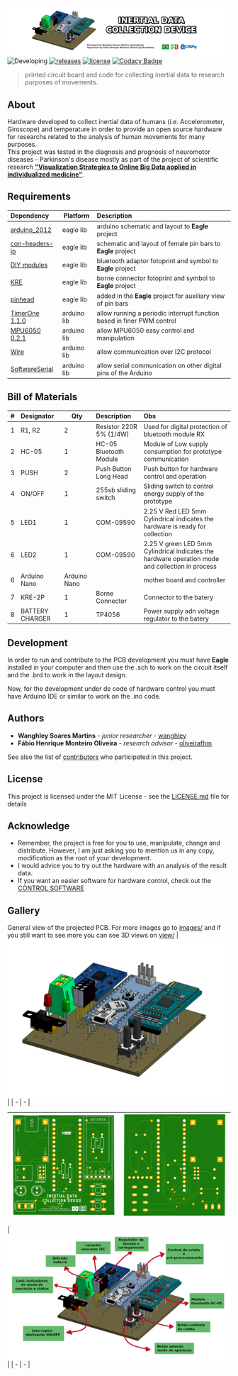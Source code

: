 ![Inertial Data Collection Device](https://raw.githubusercontent.com/Wanghley/Inertial-Data-Collection-Device/main/images/cover.png)
![Developing](https://img.shields.io/badge/Development%20Status-in%20progress-lightgrey)
[![releases](https://img.shields.io/github/v/release/wanghley/Inertial-Data-Collection-Device?include_prereleases&sort=semver)](https://github.com/Wanghley/Inertial-Data-Collection-Device/releases)
[![license](https://img.shields.io/github/license/Wanghley/Inertial-Data-Collection-Device)](https://github.com/RodrigoDornelles/pcb-snowman-xmas/blob/master/LICENSE.txt)
[![Codacy Badge](https://app.codacy.com/project/badge/Grade/8f7f95c491d14a2aa806aab2d97764f6)](https://www.codacy.com/gh/Wanghley/Inertial-Data-Collection-Device/dashboard?utm_source=github.com&amp;utm_medium=referral&amp;utm_content=Wanghley/Inertial-Data-Collection-Device&amp;utm_campaign=Badge_Grade)

>  printed circuit board and code for collecting inertial data to research purposes of movements.

## About
Hardware developed to collect inertial data of humans (i.e. Accelerometer, Giroscope) and temperature in order to provide an open source hardware for researchs related to the analysis of human movements for many purposes.<br>
This project was tested in the diagnosis and prognosis of neuromotor diseases - Parkinson's disease mostly as part of the project of scientific research [**"Visualization Strategies to Online Big Data applied in individualized medicine"**](https://github.com/Wanghley/PIBIC-Strategies-Data-Visualization-Medicine).

## Requirements
| Dependency | Platform | Description |
| :--------- | -------- | :---------- |
| [arduino_2012](https://github.com/Wanghley/Inertial-Data-Collection-Device/blob/main/lib/arduino_2012.lbr) | eagle lib | arduino schematic and layout to **Eagle** project |
| [con-headers-jp](https://github.com/Wanghley/Inertial-Data-Collection-Device/blob/main/lib/con-headers-jp.lbr) | eagle lib | schematic and layout of female pin bars to **Eagle** project |
| [DIY modules](https://github.com/Wanghley/Inertial-Data-Collection-Device/blob/main/lib/diy-modules.lbr) | eagle lib | bluetooth adaptor fotoprint and symbol to **Eagle** project |
| [KRE](https://github.com/Wanghley/Inertial-Data-Collection-Device/blob/main/lib/kre.lbr) | eagle lib | borne connector fotoprint and symbol to **Eagle** project |
| [pinhead](https://github.com/Wanghley/Inertial-Data-Collection-Device/blob/main/lib/pinhead.lbr) | eagle lib | added in the **Eagle** project for auxiliary view of pin bars |
| [TimerOne 1.1.0](https://github.com/Wanghley/Inertial-Data-Collection-Device/blob/main/lib/TimerOne-1.1.0.zip) | arduino lib | allow running a periodic interrupt function based in finer PWM control |
| [MPU6050 0.2.1](https://github.com/Wanghley/Inertial-Data-Collection-Device/blob/main/lib/MPU6050-0.2.1.zip) | arduino lib | allow MPU6050 easy control and manipulation |
| [Wire](https://www.arduino.cc/en/reference/wire) | arduino lib | allow communication over I2C protocol |
| [SoftwareSerial](https://www.arduino.cc/en/Reference/softwareSerial) | arduino lib | allow serial communication on other digital pins of the Arduino |

## Bill of Materials
| # | Designator | Qty | Description | Obs |
| - | :--------- | --- | :---------- | :---------- | 
| 1 | R1, R2 | 2 | Resistor 220R 5% (1/4W) | Used for digital protection of bluetooth module RX |
| 2 | HC-05 | 1 | HC-05 Bluetooth Module | Module of Low supply consumption for prototype communication |
| 3 | PUSH | 2 | Push Button Long Head | Push button for hardware control and operation  |
| 4 | ON/OFF | 1 | 255sb sliding switch | Sliding switch to control energy supply of the prototype |
| 5 | LED1 | 1 | COM-09590 | 2.25 V Red LED 5mm Cylindrical indicates the hardware is ready for collection |
| 6 | LED2 | 1 | COM-09590 | 2.25 V green LED 5mm Cylindrical indicates the hardware operation mode and collection in process |
| 6 | Arduino Nano | Arduino Nano | | mother board and controller |
| 7 | KRE-2P | 1 | Borne Connector | Connector to the batery |
| 8 | BATTERY CHARGER | 1 | TP4056 | Power supply adn voltage regulator to the batery |

## Development
In order to run and contribute to the PCB development you must have **Eagle**  installed in your computer and then use the .sch to work on the circuit itself and the .brd to work in the layout design.

Now, for the development under de code of hardware control you must have Arduino IDE or similar to work on the .ino code.

## Authors
*   **Wanghley Soares Martins** - *junior researcher* - [wanghley](https://github.com/wanghley)
*   **Fábio Henrique Monteiro Oliveira** - *research advisor* - [oliveirafhm](https://github.com/oliveirafhm)

See also the list of [contributors](https://github.com/Wanghley/PIBIC-Strategies-Data-Visualization-Medicine/contributors) who participated in this project.

## License
This project is licensed under the MIT License - see the [LICENSE.md](LICENSE.md) file for details

## Acknowledge
*   Remember, the project is free for you to use, manipulate, change and distribute. However, I am just asking you to mention us in any copy, modification as the root of your development.
*   I would advice you to try out the hardware with an analysis of the result data.
*   If you want an easier software for hardware control, check out the [CONTROL SOFTWARE](https://github.com/Wanghley/PIBIC-Strategies-Data-Visualization-Medicine)

## Gallery
General view of the projected PCB. For more images go to [images/](https://github.com/Wanghley/Inertial-Data-Collection-Device/tree/main/images) and if you still want to see more you can see 3D views on [view/](https://github.com/Wanghley/Inertial-Data-Collection-Device/tree/main/view)
| ![3d](https://raw.githubusercontent.com/Wanghley/Inertial-Data-Collection-Device/main/images/motion%20sense%20rev2%20assembled.png) | 
| - | - |

| ![3d](https://raw.githubusercontent.com/Wanghley/Inertial-Data-Collection-Device/main/images/board%20rev2%20-%20top.png) | ![3d](https://raw.githubusercontent.com/Wanghley/Inertial-Data-Collection-Device/main/images/board%20rev2%20-%20botton.png)| 
| - | - |

| ![3d](https://raw.githubusercontent.com/Wanghley/Inertial-Data-Collection-Device/main/images/diagram%20rev2.png) | 
| - | - |